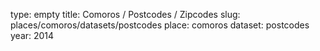 type: empty
title: Comoros / Postcodes / Zipcodes
slug: places/comoros/datasets/postcodes
place: comoros
dataset: postcodes
year: 2014
